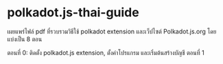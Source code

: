# polkadot.js-thai-guide
เผยแพร่ไฟล์ pdf ที่รวบรวมวิธีใช้ polkadot extension และเว็ปไซต์ Polkadot.js.org 
โดยแบ่งเป็น 8 ตอน

ตอนที่ 0: ติดตั้ง polkadot.js extension, ตั้งค่าโปรแกรม และเริ่มต้นสร้างบัญชี
ตอนที่ 1
